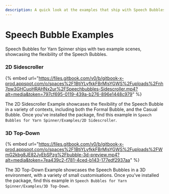 ```yaml
---
description: A quick look at the examples that ship with Speech Bubbles for Yarn Spinner.
---
```


# Speech Bubble Examples

Speech Bubbles for Yarn Spinner ships with two example scenes, showcasing the flexibility of the Speech Bubbles.

### 2D Sidescroller

{% embed url="https://files.gitbook.com/v0/b/gitbook-x-prod.appspot.com/o/spaces%2F1BtiYLyfkkFBrMlsYGWS%2Fuploads%2Fnh7pw3GHCuoHRAHNx2ur%2FSpeechbubbles-Sidescroller.mp4?alt=media&token=797cf695-0119-439a-b276-896e1448c979" %}

The 2D Sidescroller Example showcases the flexibility of the Speech Bubble in a variety of contexts, including both the Formal Bubble, and the Casual Bubble. Once you've installed the package, find this example in `Speech Bubbles for Yarn Spinner/Examples/2D Sidescroller`.

### 3D Top-Down

{% embed url="https://files.gitbook.com/v0/b/gitbook-x-prod.appspot.com/o/spaces%2F1BtiYLyfkkFBrMlsYGWS%2Fuploads%2FWmG2kbg8JE82JyEbSPzg%2Fbubble-3d-preview.mp4?alt=media&token=7ea439c2-f781-4ced-b143-177edf2937aa" %}

The 3D Top-Down Example showcases the Speech Bubbles in a 3D environment, with a variety of small customisations. Once you've installed the package, find this example in `Speech Bubbles for Yarn Spinner/Examples/3D Top-Down`.
